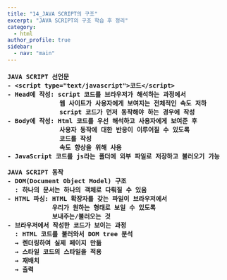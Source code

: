 ```yaml
---
title: "14_JAVA SCRIPT의 구조"
excerpt: "JAVA SCRIPT의 구조 학습 후 정리"
category: 
  - html
author_profile: true
sidebar:
  - nav: "main" 
---
```

<h4>
<pre>
JAVA SCRIPT 선언문
- &lt;script type="text/javascript"&gt;코드&lt;/script&gt;
- Head에 작성: script 코드를 브라우저가 해석하는 과정에서
              웹 사이트가 사용자에게 보여지는 전체적인 속도 저하
              script 코드가 먼저 동작해야 하는 경우에 작성
- Body에 작성: Html 코드를 우선 해석하고 사용자에게 보여준 후
              사용자 동작에 대한 반응이 이루어질 수 있도록 
              코드를 작성
              속도 향상을 위해 사용
- JavaScript 코드를 js라는 폴더에 외부 파일로 저장하고 불러오기 가능<br>
JAVA SCRIPT 동작
- DOM(Document Object Model) 구조
  : 하나의 문서는 하나의 객체로 다뤄질 수 있음
- HTML 파싱: HTML 확장자를 갖는 파일이 브라우저에서
            우리가 원하는 형태로 보일 수 있도록
            보내주는/불러오는 것
- 브라우저에서 작성한 코드가 보이는 과정
  : HTML 코드를 불러와서 DOM tree 분석
  → 렌더링하여 실제 페이지 만듦
  → 스타일 코드의 스타일을 적용
  → 재배치
  → 출력
